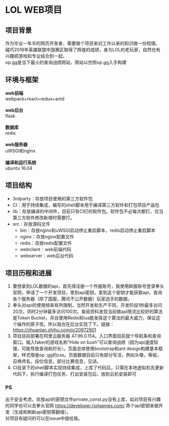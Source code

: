 # LOL WEB项目

## 项目背景
作为毕业一年半的网页开发者，需要做个项目来对工作以来的知识做一份梳理。<br>
碰巧2018年英雄联盟中国赛区取得了辉煌的成绩，身为LOL的老玩家，自然也有兴趣把游戏和专业结合到一起。<br>
op.gg是当下最火的查询战绩网站，网站以仿照op.gg入手构建<br>

## 环境与框架
**web前端**<br>
webpack+react+redux+antd<br><br>
**web后台**<br>
flask<br><br>
**数据库**<br>
redis<br><br>
**web服务器**<br>
uWSGI和nginx<br><br>
**编译和运行系统**<br>
ubuntu 16.04

## 项目结构
* 3rdparty：存放项目使用的第三方软件包<br>
* CI：用于持续集成，编写的shell脚本用于编译第三方软件和打包项目产品包<br>
* lib：存放编译的中间件，目前只有CI打的软件包。软件包不必每次都打，仅当第三方软件修改新增时需要打。<br>
* src：存放源码文件
    * bin：存放nginx和uWSGI启动停止重启脚本，redis启动停止重启脚本
    * nginx：存放nginx配置文件
    * redis：存放redis配置文件
    * webclient：web前端代码
    * webserver：web后台代码

## 项目历程和进展
1. 要想拿到LOL数据的api，首先得注册一个外服账号，我使用欧服账号登录拳头官网，申请了一个开发项目，拿到api密钥，拿到这个密钥才能获取api，查询各个服务器（除了国服，腾讯不公开数据）玩家选手的数据。
2. 拳头对api的使用频率有所限制，当然开发和生产不同，开发阶段1秒最多访问20次，同时2分钟最多访问100次。查阅资料发现当前做api限流比较好的算法是Token 
Bucket，并且使用Redis和lua能发挥这个算法的最大威力，保证这个操作的原子性。所以我也在后台实现了下。链接：https://zhuanlan.zhihu.com/p/20872901
3. 项目目前部署在阿里云服务器 47.96.0.154。入口界面目前就个导航条和查询窗口。输入faker的游戏名称“Hide on bush”可以查询战绩（因为api速度较慢，可能导致查询耗时长）。页面总体使用bootstrap和ant 
design构建基本框架，样式借鉴op
.gg的css。页面数据目前只有部分写活，例如头像，等级，召唤师名，段位信息，部分比赛信息，见谅。
4. CI目录下的shell脚本实现持续集成，上库了代码后，只需在本地虚拟机先更新代码下，执行编译打包任务，打出安装包后，放到云机安装即可

### PS
出于安全考虑，存放api的密钥文件private_const.py没有上库，如对项目有兴趣的同学也可以去拳头官网 https://developer.riotgames.com/ 
弄个api密钥来做开发（生成和刷新api密钥需翻墙）。<br>
对项目有疑问的可以在issue中提给我。

